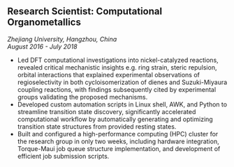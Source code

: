 ## Research Scientist: Computational Organometallics
*Zhejiang University, Hangzhou, China*  
*August 2016 - July 2018*

- Led DFT computational investigations into nickel-catalyzed reactions, revealed critical mechanistic insights e.g. ring strain, steric repulsion, orbital interactions that explained experimental observations of regioselectivity in both cycloisomerization of dienes and Suzuki-Miyaura coupling reactions, with findings subsequently cited by experimental groups validating the proposed mechanisms.
- Developed custom automation scripts in Linux shell, AWK, and Python to streamline transition state discovery, significantly accelerated computational workflow by automatically generating and optimizing transition state structures from provided resting states.
- Built and configured a high-performance computing (HPC) cluster for the research group in only two weeks, including hardware integration, Torque-Maui job queue structure implementation, and development of efficient job submission scripts.
